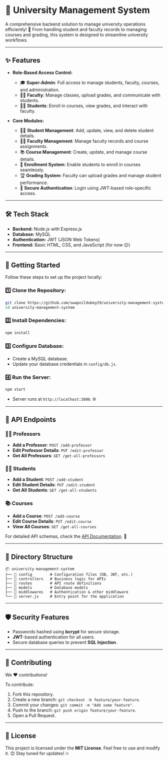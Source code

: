 # 🌟 University Management System

A comprehensive backend solution to manage university operations efficiently! 🚀 From handling student and faculty records to managing courses and grading, this system is designed to streamline university workflows.

---

## ✨ Features

- **Role-Based Access Control:**
  - 🎓 **Super-Admin**: Full access to manage students, faculty, courses, and administration.
  - 👩‍🏫 **Faculty**: Manage classes, upload grades, and communicate with students.
  - 👨‍🎓 **Students**: Enroll in courses, view grades, and interact with faculty.

- **Core Modules:**
  - 👩‍🎓 **Student Management**: Add, update, view, and delete student details.
  - 🧑‍🏫 **Faculty Management**: Manage faculty records and course assignments.
  - 📚 **Course Management**: Create, update, and manage course details.
  - 📝 **Enrollment System**: Enable students to enroll in courses seamlessly.
  - 🏆 **Grading System**: Faculty can upload grades and manage student performance.
  - 🔐 **Secure Authentication**: Login using JWT-based role-specific access.

---

## 🛠️ Tech Stack

- **Backend:** Node.js with Express.js
- **Database:** MySQL
- **Authentication:** JWT (JSON Web Tokens)
- **Frontend:** Basic HTML, CSS, and JavaScript (for now 😉)

---

## 🚀 Getting Started

Follow these steps to set up the project locally:

### 1️⃣ Clone the Repository:
```bash
git clone https://github.com/swapnildubey29/university-management-system.git
cd university-management-system
```

### 2️⃣ Install Dependencies:
```bash
npm install
```

### 3️⃣ Configure Database:
- Create a MySQL database.
- Update your database credentials in `config/db.js`.

### 4️⃣ Run the Server:
```bash
npm start
```

- Server runs at `http://localhost:3000`. 🌐

---

## 🔗 API Endpoints

### 👨‍🏫 Professors
- **Add a Professor**: `POST /add-professor`
- **Edit Professor Details**: `PUT /edit-professor`
- **Get All Professors**: `GET /get-all-professors`

### 👩‍🎓 Students
- **Add a Student**: `POST /add-student`
- **Edit Student Details**: `PUT /edit-student`
- **Get All Students**: `GET /get-all-students`

### 📚 Courses
- **Add a Course**: `POST /add-course`
- **Edit Course Details**: `PUT /edit-course`
- **View All Courses**: `GET /get-all-courses`

For detailed API schemas, check the [API Documentation](https://github.com/swapnildubey29/university-management-system/wiki/API-Documentation). 📜

---

## 📂 Directory Structure

```plaintext
📦 university-management-system
├── 📁 config        # Configuration files (DB, JWT, etc.)
├── 📁 controllers   # Business logic for APIs
├── 📁 routes        # API route definitions
├── 📁 models        # Database models
├── 📁 middlewares   # Authentication & other middleware
└── 📄 server.js     # Entry point for the application
```

---

## 🛡️ Security Features

- Passwords hashed using **bcrypt** for secure storage.
- **JWT**-based authentication for all users.
- Secure database queries to prevent **SQL Injection**.

---

## 🤝 Contributing

We ❤️ contributions!  

To contribute:
1. Fork this repository.
2. Create a new branch: `git checkout -b feature/your-feature`.
3. Commit your changes: `git commit -m "Add some feature"`.
4. Push to the branch: `git push origin feature/your-feature`.
5. Open a Pull Request.

---

## 📜 License

This project is licensed under the **MIT License**. Feel free to use and modify it. 😊
Stay tuned for updates! 🔥
```
